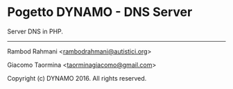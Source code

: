 # Pogetto DYNAMO - DNS Server

Server DNS in PHP.

---

Rambod Rahmani <<rambodrahmani@autistici.org>>

Giacomo Taormina <<taorminagiacomo@gmail.com>>

Copyright (c) DYNAMO 2016. All rights reserved.
